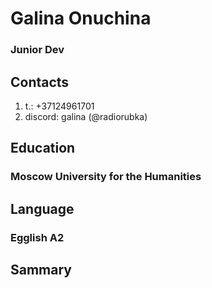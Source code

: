 # Galina Onuchina
### Junior Dev
## Contacts
1. t.: +37124961701
2. discord: galina (@radiorubka)
## Education
### Moscow University for the Humanities
## Language
### Egglish A2
## Sammary
